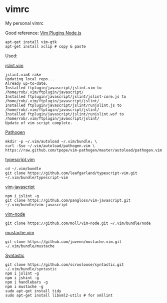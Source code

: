 vimrc
=====

My personal vimrc

Good reference: [Vim Plugins Node.js](https://github.com/joyent/node/wiki/Vim-Plugins)

```
apt-get install vim-gtk
apt-get install xclip # copy & paste

```

Used:

  [jslint.vim](https://github.com/hallettj/jslint.vim.git)

  ```
  jslint.vim$ rake
  Updating local repo...
  Already up-to-date.
  Installed ftplugin/javascript/jslint.vim to /home/rob/.vim/ftplugin/javascript/
  Installed ftplugin/javascript/jslint/jslint-core.js to /home/rob/.vim/ftplugin/javascript/jslint/
  Installed ftplugin/javascript/jslint/runjslint.js to /home/rob/.vim/ftplugin/javascript/jslint/
  Installed ftplugin/javascript/jslint/runjslint.wsf to /home/rob/.vim/ftplugin/javascript/jslint/
  Update of vim script complete.
  ```

  [Pathogen](https://github.com/tpope/pathogen)
  ```
  mkdir -p ~/.vim/autoload ~/.vim/bundle; \
  curl -Sso ~/.vim/autoload/pathogen.vim \
  https://raw.github.com/tpope/vim-pathogen/master/autoload/pathogen.vim
  ```

  [typescript.vim](https://github.com/leafgarland/typescript-vim.git)
  ```
  cd ~/.vim/bundle
  git clone https://github.com/leafgarland/typescript-vim.git ~/.vim/bundle/typescript-vim
  ```

  [vim-javascript](https://github.com/pangloss/vim-javascript)
  ```
  npm i jslint -g
  git clone https://github.com/pangloss/vim-javascript.git ~/.vim/bundle/vim-javascript
  ```

  [vim-node](https://github.com/moll/vim-node)
  ```
  git clone https://github.com/moll/vim-node.git ~/.vim/bundle/node
  ```

  [mustache.vim](https://github.com/juvenn/mustache.vim)
  ```
  git clone https://github.com/juvenn/mustache.vim.git ~/.vim/bundle/mustache
  ```

  [Syntastic](https://github.com/scrooloose/syntastic)
  ```
  git clone https://github.com/scrooloose/syntastic.git ~/.vim/bundle/syntastic
  npm i jslint -g
  npm i jshint -g
  npm i handlebars -g
  npm i mustache -g
  sudo apt-get install tidy
  sudo apt-get install libxml2-utils # for xmllint
  ```
